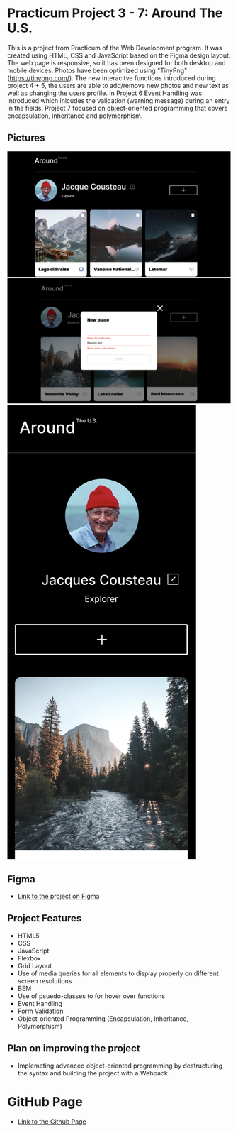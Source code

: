 # Practicum Project 3 - 7: Around The U.S.

This is a project from Practicum of the Web Development program. It was created using HTML, CSS and JavaScript based on the Figma design layout. The web page is responsive, so it has been designed for both desktop and mobile devices. Photos have been optimized using "TinyPng" (https://tinypng.com/). The new interacitve functions introduced during project 4 + 5, the users are able to add/remove new photos and new text as well as changing the users profile. In Project 6 Event Handling was introduced which inlcudes the validation (warning message) during an entry in the fields. Project 7 focused on object-oriented programming that covers encapsulation, inheritance and polymorphism.

## Pictures

![Design preview for Desktop](./images/full_screen.png)
![Design preview for Validation](./images/validation_error.png)
![Design preview for Mobile](./images/mobile_screen.png)

## Figma

- [Link to the project on Figma](https://www.figma.com/file/ii4xxsJ0ghevUOcssTlHZv/Sprint-3%3A-Around-the-US?node-id=0%3A1)

## Project Features

- HTML5
- CSS
- JavaScript
- Flexbox
- Grid Layout
- Use of media queries for all elements to display properly on different screen resolutions
- BEM
- Use of psuedo-classes to for hover over functions
- Event Handling
- Form Validation
- Object-oriented Programming (Encapsulation, Inheritance, Polymorphism)

## Plan on improving the project

- Implemeting advanced object-oriented programming by destructuring the syntax and building the project with a Webpack.

# GitHub Page

- [Link to the Github Page](https://mzlatunic35.github.io/se_project_aroundtheus/)
